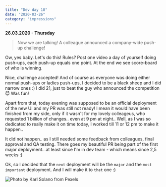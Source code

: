 ```yaml
---
title: "Dev day 18"
date: "2020-03-26"
category: "impressions"
---
```


**26.03.2020 - Thursday**

> Now we are talking! A colleague announced a company-wide push-up challenge!

Ow, yes baby. Let's do this! Rules? Post one video a day of yourself doing push-ups, each push-up equals one point. At the end we see score-board of who is winning.

Nice, challenge accepted! And of course as everyone was doing either
normal push-ups or ladies push-ups, I decided to be a black sheep and I
did narrow ones :) I did 21, just to beat the guy who announced the
competition 😈 Was fun!

Apart from that, today evening was supposed to be an official deployment of the new UI and my PR was still not ready! I mean it would have been finished from my side, only if it wasn't for my lovely colleageus, who requested 1 billion of changes.. even at 9 pm at night.. Well, as I was so dedicated to really make it on time today, I worked till 11 or 12 pm to make it happen..

It did not happen.. as I still needed some feedback from colleagues, final approval and QA testing. There goes my beautiful PR being part of the first major deployment.. at least since I'm in dev team - which means since 2,5 weeks :)

Ok, so I decided that the `next` deployment will be the
`major` and the `most important` deployment. And I
will make it to `that` one :)

<img src="https://i.imgur.com/aNIKTsL.jpg" alt="Photo by Karl Solano from Pexels" />
